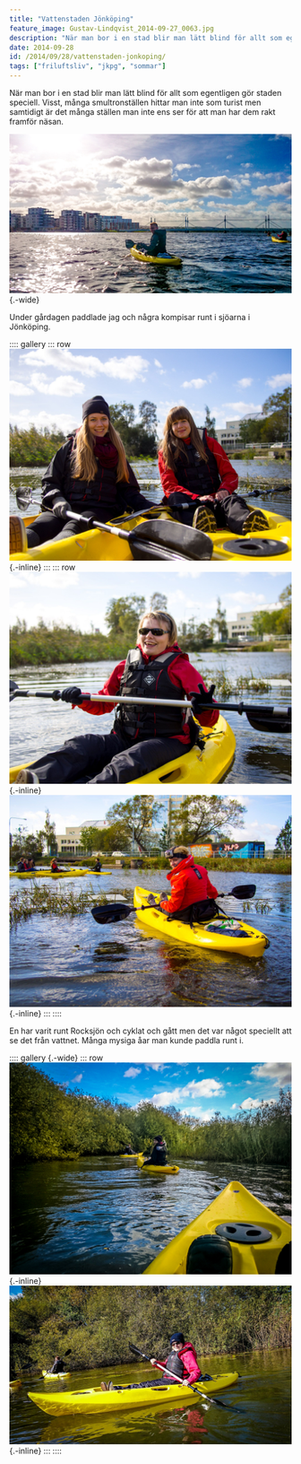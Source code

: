 ```yaml
---
title: "Vattenstaden Jönköping"
feature_image: Gustav-Lindqvist_2014-09-27_0063.jpg
description: "När man bor i en stad blir man lätt blind för allt som egentligen gör staden speciell. Visst, många smultronställen hittar man inte som…"
date: 2014-09-28
id: /2014/09/28/vattenstaden-jonkoping/
tags: ["friluftsliv", "jkpg", "sommar"]
---
```


När man bor i en stad blir man lätt blind för allt som egentligen gör staden speciell. Visst, många smultronställen hittar man inte som turist men samtidigt är det många ställen man inte ens ser för att man har dem rakt framför näsan.

![Tobias i en gul havskajak på Munksjön med Spira och Munksjöbron i bakgrunden](Gustav-Lindqvist_2014-09-27_0001-51.jpg){.-wide}

Under gårdagen paddlade jag och några kompisar runt i sjöarna i Jönköping.

:::: gallery
::: row
![Olivia och Sofia i havskajaker](Gustav-Lindqvist_2014-09-27_0001-21--1-.jpg){.-inline}
:::
::: row
![Linnéa i en havskajak](Gustav-Lindqvist_2014-09-27_0001-22.jpg){.-inline}
![Josefine i en havskajak med GoPro på huvudet](Gustav-Lindqvist_2014-09-27_0001-34.jpg){.-inline}
:::
::::

En har varit runt Rocksjön och cyklat och gått men det var något speciellt att se det från vattnet. Många mysiga åar man kunde paddla runt i.

:::: gallery {.-wide}
::: row
![Fören på en havskajak](Gustav-Lindqvist_2014-09-27_0063.jpg){.-inline}
![Linnéa i en havskajak på en å](Gustav-Lindqvist_2014-09-27_0066.jpg){.-inline}
:::
::::
